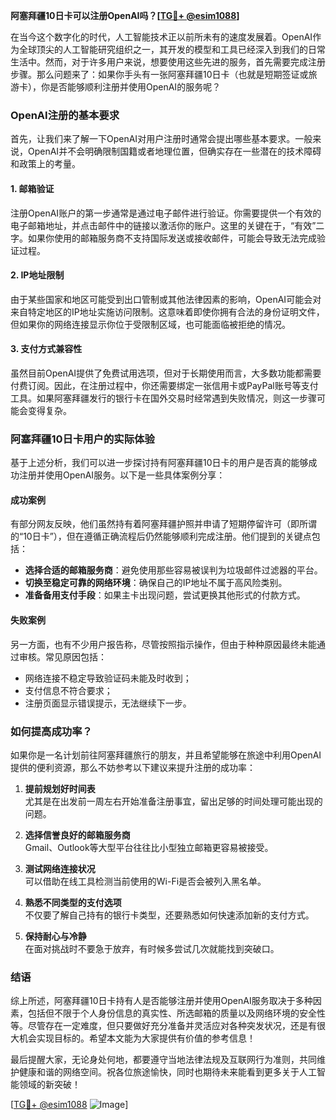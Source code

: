 **阿塞拜疆10日卡可以注册OpenAI吗？[[TG💪+ @esim1088](https://t.me/s/esim1088)]**

在当今这个数字化的时代，人工智能技术正以前所未有的速度发展着。OpenAI作为全球顶尖的人工智能研究组织之一，其开发的模型和工具已经深入到我们的日常生活中。然而，对于许多用户来说，想要使用这些先进的服务，首先需要完成注册步骤。那么问题来了：如果你手头有一张阿塞拜疆10日卡（也就是短期签证或旅游卡），你是否能够顺利注册并使用OpenAI的服务呢？

### OpenAI注册的基本要求

首先，让我们来了解一下OpenAI对用户注册时通常会提出哪些基本要求。一般来说，OpenAI并不会明确限制国籍或者地理位置，但确实存在一些潜在的技术障碍和政策上的考量。

#### 1. 邮箱验证
注册OpenAI账户的第一步通常是通过电子邮件进行验证。你需要提供一个有效的电子邮箱地址，并点击邮件中的链接以激活你的账户。这里的关键在于，“有效”二字。如果你使用的邮箱服务商不支持国际发送或接收邮件，可能会导致无法完成验证过程。

#### 2. IP地址限制
由于某些国家和地区可能受到出口管制或其他法律因素的影响，OpenAI可能会对来自特定地区的IP地址实施访问限制。这意味着即使你拥有合法的身份证明文件，但如果你的网络连接显示你位于受限制区域，也可能面临被拒绝的情况。

#### 3. 支付方式兼容性
虽然目前OpenAI提供了免费试用选项，但对于长期使用而言，大多数功能都需要付费订阅。因此，在注册过程中，你还需要绑定一张信用卡或PayPal账号等支付工具。如果阿塞拜疆发行的银行卡在国外交易时经常遇到失败情况，则这一步骤可能会变得复杂。

### 阿塞拜疆10日卡用户的实际体验

基于上述分析，我们可以进一步探讨持有阿塞拜疆10日卡的用户是否真的能够成功注册并使用OpenAI服务。以下是一些具体案例分享：

#### 成功案例
有部分网友反映，他们虽然持有着阿塞拜疆护照并申请了短期停留许可（即所谓的“10日卡”），但在遵循正确流程后仍然能够顺利完成注册。他们提到的关键点包括：
- **选择合适的邮箱服务商**：避免使用那些容易被误判为垃圾邮件过滤器的平台。
- **切换至稳定可靠的网络环境**：确保自己的IP地址不属于高风险类别。
- **准备备用支付手段**：如果主卡出现问题，尝试更换其他形式的付款方式。

#### 失败案例
另一方面，也有不少用户报告称，尽管按照指示操作，但由于种种原因最终未能通过审核。常见原因包括：
- 网络连接不稳定导致验证码未能及时收到；
- 支付信息不符合要求；
- 注册页面显示错误提示，无法继续下一步。

### 如何提高成功率？

如果你是一名计划前往阿塞拜疆旅行的朋友，并且希望能够在旅途中利用OpenAI提供的便利资源，那么不妨参考以下建议来提升注册的成功率：

1. **提前规划好时间表**  
   尤其是在出发前一周左右开始准备注册事宜，留出足够的时间处理可能出现的问题。

2. **选择信誉良好的邮箱服务商**  
   Gmail、Outlook等大型平台往往比小型独立邮箱更容易被接受。

3. **测试网络连接状况**  
   可以借助在线工具检测当前使用的Wi-Fi是否会被列入黑名单。

4. **熟悉不同类型的支付选项**  
   不仅要了解自己持有的银行卡类型，还要熟悉如何快速添加新的支付方式。

5. **保持耐心与冷静**  
   在面对挑战时不要急于放弃，有时候多尝试几次就能找到突破口。

### 结语

综上所述，阿塞拜疆10日卡持有人是否能够注册并使用OpenAI服务取决于多种因素，包括但不限于个人身份信息的真实性、所选邮箱的质量以及网络环境的安全性等。尽管存在一定难度，但只要做好充分准备并灵活应对各种突发状况，还是有很大机会实现目标的。希望本文能为大家提供有价值的参考信息！

最后提醒大家，无论身处何地，都要遵守当地法律法规及互联网行为准则，共同维护健康和谐的网络空间。祝各位旅途愉快，同时也期待未来能看到更多关于人工智能领域的新突破！

[[TG💪+ @esim1088](https://t.me/s/esim1088) ![Image](https://i.postimg.cc/4NQfJmqS/Snipaste-2025-05-13-00-14-12.png)]